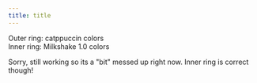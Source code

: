 ```yaml
---
title: title
---
```


<style>

.color-wheel {
  position: relative;
  border-radius: 50%;
  transform: rotate(calc(-180deg / var(--num-colors)));
}

.inner-color-wheel::after {
  content: "";
  position: absolute;
  top: 50%;
  left: 50%;
  border-radius: 50%;
  background: var(--main-bg);
  width: 50%;
  height: 50%;
  transform: translate(-50%, -50%);
}

.outer-color-wheel { 

    --num-colors: 14;
    --color-size: calc(100% / var(--num-colors));

    /* UPDATE THIS TO --color-3 LATER */
    background: conic-gradient(
    var(--mocha-red) calc(0 * var(--color-size)) calc(1 * var(--color-size)), 
    var(--mocha-maroon) calc(1 * var(--color-size)) calc(2 * var(--color-size)), 
    var(--mocha-peach) calc(2 * var(--color-size)) calc(3 * var(--color-size)), 
    var(--mocha-yellow) calc(3 * var(--color-size)) calc(4 * var(--color-size)), 
    var(--mocha-rosewater) calc(4 * var(--color-size)) calc(5 * var(--color-size)), 
    var(--mocha-green) calc(5 * var(--color-size)) calc(6 * var(--color-size)), 
    var(--mocha-teal) calc(6 * var(--color-size)) calc(7 * var(--color-size)), 
    var(--mocha-sky) calc(7 * var(--color-size)) calc(8 * var(--color-size)), 
    var(--mocha-sapphire) calc(8 * var(--color-size)) calc(9 * var(--color-size)), 
    var(--mocha-blue) calc(9 * var(--color-size)) calc(10 * var(--color-size)), 
    var(--mocha-lavender) calc(10 * var(--color-size)) calc(11 * var(--color-size)), 
    var(--mocha-mauve) calc(10 * var(--color-size)) calc(11 * var(--color-size)), 
    var(--mocha-flamingo) calc(11 * var(--color-size)) calc(12 * var(--color-size)),
    var(--mocha-pink) calc(12 * var(--color-size)) calc(12 * var(--color-size))
  );

  width: 600px;
  height: 600px;
}

.inner-color-wheel { 

    --num-colors: 8;
    --color-size: calc(100% / var(--num-colors));

    background: conic-gradient(
    var(--red-2) calc(0 * var(--color-size)) calc(1 * var(--color-size)), 
    var(--orange-2) calc(1 * var(--color-size)) calc(2 * var(--color-size)), 
    var(--yellow-2) calc(2 * var(--color-size)) calc(3 * var(--color-size)), 
    var(--green-2) calc(3 * var(--color-size)) calc(4 * var(--color-size)), 
    var(--blue-2) calc(4 * var(--color-size)) calc(5 * var(--color-size)), 
    var(--blueviolet-2) calc(5 * var(--color-size)) calc(6 * var(--color-size)), 
    var(--violet-2) calc(6 * var(--color-size)) calc(7 * var(--color-size)), 
    var(--pink-2) calc(7 * var(--color-size)) calc(8 * var(--color-size))

    /* rgb(70, 157, 105) calc(8 * var(--color-size)) calc(9 * var(--color-size)), 
    rgb(141, 197, 95) calc(9 * var(--color-size)) calc(10 * var(--color-size)), 
    rgb(255, 247, 132) calc(10 * var(--color-size)) calc(11 * var(--color-size)), 
    rgb(255, 212, 94) calc(11 * var(--color-size)) calc(12 * var(--color-size)) */
  );

  width: 400px;
  height: 400px;
  left: 100px; 
  top: 100px;

  transform: rotate(calc(0deg / var(--num-colors)));
}
</style>


Outer ring: catppuccin colors   
Inner ring: Milkshake 1.0 colors

Sorry, still working so its a "bit" messed up right now. Inner ring is correct though!

<div class="color-wheel outer-color-wheel"><div class="color-wheel inner-color-wheel"></div></div>